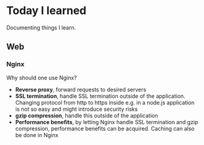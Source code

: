 # Today I learned
Documenting things I learn. 

## Web

### Nginx
Why should one use Nginx?

* **Reverse proxy**, forward requests to desired servers
* **SSL termination**, handle SSL termination outside of the application. Changing protocol from http to https inside e.g. in a node.js application is not so easy and might introduce security risks
* **gzip compression**, handle this outside of the application
* **Performance benefits**, by letting Nginx handle SSL termination and gzip compression, performance benefits can be acquired. Caching can also be done in Nginx
